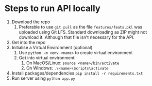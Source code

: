 # Steps to run API locally
1. Download the repo
    1. Preferable to use `git pull` as the file `features/feats.pkl` was uploaded using Git LFS. Standard downloading as ZIP might not download it. Although that file isn't necessary for the API.
2. Get into the repo
3. Initialise a Virtual Environment (optional)
    1. Use `python -m venv <name>` to create virtual environment
    2. Get into virtual environment
        1. On MacOS/Linux: `source <name>/bin/activate`
        2. On Windows: `.\<name>\Scripts\activate`
4. Install packages/dependencies `pip install -r requirements.txt`
5. Run server using `python app.py`
